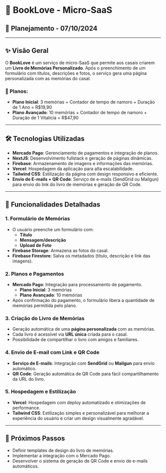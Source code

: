 
# 📖 BookLove - Micro-SaaS

## 📅 Planejamento - 07/10/2024

---

## ✨ Visão Geral

O **BookLove** é um serviço de micro-SaaS que permite aos casais criarem um **Livro de Memórias Personalizado**. 
Após o preenchimento de um formulário com títulos, descrições e fotos, o serviço gera uma página personalizada com as memórias do casal. 

### 🎯 Planos:
- **Plano Inicial**: 3 memórias + Contador de tempo de namoro + Duração de 1 Ano = R$19,90
- **Plano Avançado**: 10 memórias + Contador de tempo de namoro + Duração de 1 Vitalícia = R$47,90

---

## 🛠️ Tecnologias Utilizadas

- **Mercado Pago**: Gerenciamento de pagamentos e integração de planos.
- **NextJS**: Desenvolvimento fullstack e geração de páginas dinâmicas.
- **Firebase**: Armazenamento de imagens e informações das memórias.
- **Vercel**: Hospedagem da aplicação para alta escalabilidade.
- **Tailwind CSS**: Estilização da página com design responsivo e eficiente.
- **Envio de E-mails + QR Code**: Serviço de e-mails (SendGrid ou Mailgun) para envio do link do livro de memórias e geração de QR Code.

---

## 🚀 Funcionalidades Detalhadas

### 1. **Formulário de Memórias**
   - O usuário preenche um formulário com:
     - **Título**
     - **Mensagem/descrição**
     - **Upload de Foto**
   - **Firebase Storage**: Armazena as fotos do casal.
   - **Firebase Firestore**: Salva os metadados (título, descrição e link das imagens).

### 2. **Planos e Pagamentos**
   - **Mercado Pago**: Integração para processamento de pagamento.
     - **Plano Inicial**: 3 memórias
     - **Plano Avançado**: 10 memórias
   - Após confirmação do pagamento, o formulário libera a quantidade de memórias permitida pelo plano.

### 3. **Criação do Livro de Memórias**
   - Geração automática de uma **página personalizada** com as memórias.
   - Cada livro é acessível via **URL única** criada para o casal.
   - Possibilidade de compartilhar o livro com amigos e familiares.

### 4. **Envio de E-mail com Link e QR Code**
   - **Serviço de E-mails**: Integração com **SendGrid** ou **Mailgun** para envio automático.
   - **QR Code**: Geração automática de QR Code para fácil compartilhamento da URL do livro.

### 5. **Hospedagem e Estilização**
   - **Vercel**: Hospedagem com deploy automatizado e otimizações de performance.
   - **Tailwind CSS**: Estilização simples e personalizável para melhorar a experiência do usuário e criar um design visualmente agradável.

---

## 📅 Próximos Passos
- Definir templates de design do livro de memórias.
- Implementar a integração com o Mercado Pago.
- Desenvolver o sistema de geração de QR Code e envio de e-mails automáticos.
